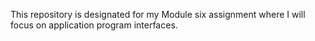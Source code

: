 This repository is designated for my Module six assignment where I will focus on application program interfaces.
